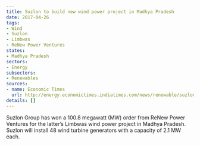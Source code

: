 ```yaml
---
title: Suzlon to build new wind power project in Madhya Pradesh
date: 2017-04-26
tags:
- Wind
- Suzlon
- Limbwas
- ReNew Power Ventures
states:
- Madhya Pradesh
sectors:
- Energy
subsectors:
- Renewables
sources:
- name: Economic Times
  url: http://energy.economictimes.indiatimes.com/news/renewable/suzlon-wins-100-8-mw-project-order-from-renew-power/58278061
details: []
---
```


Suzlon Group has won a 100.8 megawatt (MW) order from ReNew Power Ventures for the latter’s Limbwas wind power project in Madhya Pradesh. Suzlon will install 48 wind turbine generators with a capacity of 2.1 MW each.
